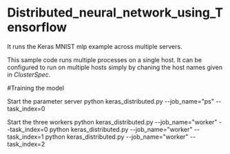 # Distributed_neural_network_using_Tensorflow


It runs the Keras MNIST mlp example across multiple servers.

This sample code runs multiple processes on a single host. It can be configured to run on multiple hosts simply by chaning the host names given in *ClusterSpec*.

#Training the model

Start the parameter server
  python keras_distributed.py --job_name="ps" --task_index=0
  
Start the three workers
  python keras_distributed.py --job_name="worker" --task_index=0
  python keras_distributed.py --job_name="worker" --task_index=1
  python keras_distributed.py --job_name="worker" --task_index=2
